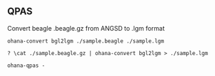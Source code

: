 ## QPAS

Convert beagle .beagle.gz from ANGSD to .lgm format

`ohana-convert bgl2lgm ./sample.beagle ./sample.lgm`

`? \cat ./sample.beagle.gz | ohana-convert bgl2lgm > ./sample.lgm`

`ohana-qpas -`
